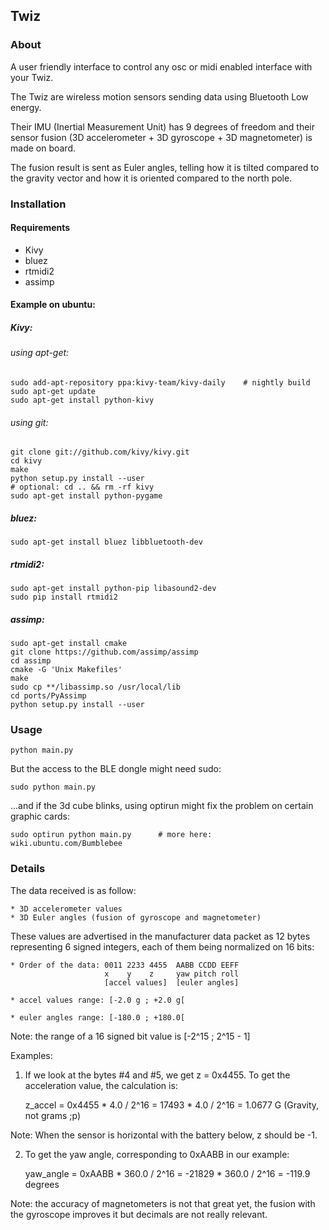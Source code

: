 ## Twiz

### About

A user friendly interface to control any osc or midi enabled interface with
your Twiz.


The Twiz are wireless motion sensors sending data using Bluetooth Low energy.

Their IMU (Inertial Measurement Unit) has 9 degrees of freedom and their sensor
fusion (3D accelerometer + 3D gyroscope + 3D magnetometer) is made on board.

The fusion result is sent as Euler angles, telling how it is tilted compared
to the gravity vector and how it is oriented compared to the north pole.


### Installation

#### Requirements

- Kivy
- bluez
- rtmidi2
- assimp

#### Example on ubuntu:

##### Kivy:

###### using apt-get:

    sudo add-apt-repository ppa:kivy-team/kivy-daily    # nightly build
    sudo apt-get update
    sudo apt-get install python-kivy

###### using git:

    git clone git://github.com/kivy/kivy.git
    cd kivy
    make
    python setup.py install --user
    # optional: cd .. && rm -rf kivy
    sudo apt-get install python-pygame

##### bluez:

    sudo apt-get install bluez libbluetooth-dev

##### rtmidi2:

    sudo apt-get install python-pip libasound2-dev
    sudo pip install rtmidi2

##### assimp:

    sudo apt-get install cmake
    git clone https://github.com/assimp/assimp
    cd assimp
    cmake -G 'Unix Makefiles'
    make
    sudo cp **/libassimp.so /usr/local/lib
    cd ports/PyAssimp
    python setup.py install --user

### Usage

    python main.py


But the access to the BLE dongle might need sudo:

    sudo python main.py

...and if the 3d cube blinks, using optirun might fix the problem on certain graphic cards:

    sudo optirun python main.py      # more here: wiki.ubuntu.com/Bumblebee



### Details

The data received is as follow:

    * 3D accelerometer values
    * 3D Euler angles (fusion of gyroscope and magnetometer)

These values are advertised in the manufacturer data packet as 12 bytes
representing 6 signed integers, each of them being normalized on 16 bits:

    * Order of the data: 0011 2233 4455  AABB CCDD EEFF
                         x    y    z     yaw pitch roll
                         [accel values]  [euler angles]

    * accel values range: [-2.0 g ; +2.0 g[

    * euler angles range: [-180.0 ; +180.0[

Note: the range of a 16 signed bit value is [-2^15 ; 2^15 - 1]


Examples:

1) If we look at the bytes #4 and #5, we get z = 0x4455.
To get the acceleration value, the calculation is:

    z_accel = 0x4455 * 4.0 / 2^16
            = 17493  * 4.0 / 2^16
            = 1.0677 G (Gravity, not grams ;p)

Note: When the sensor is horizontal with the battery below, z should be -1.


2) To get the yaw angle, corresponding to 0xAABB in our example:

    yaw_angle = 0xAABB * 360.0 / 2^16
              = -21829 * 360.0 / 2^16
              = -119.9 degrees

Note: the accuracy of magnetometers is not that great yet, the fusion with the
gyroscope improves it but decimals are not really relevant.


